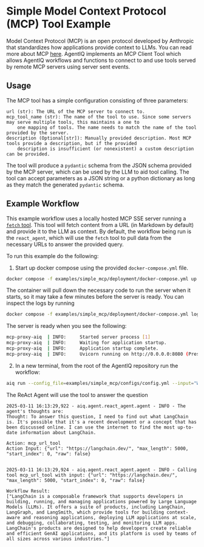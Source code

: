 <!--
SPDX-FileCopyrightText: Copyright (c) 2025, NVIDIA CORPORATION & AFFILIATES. All rights reserved.
SPDX-License-Identifier: Apache-2.0

Licensed under the Apache License, Version 2.0 (the "License");
you may not use this file except in compliance with the License.
You may obtain a copy of the License at

http://www.apache.org/licenses/LICENSE-2.0

Unless required by applicable law or agreed to in writing, software
distributed under the License is distributed on an "AS IS" BASIS,
WITHOUT WARRANTIES OR CONDITIONS OF ANY KIND, either express or implied.
See the License for the specific language governing permissions and
limitations under the License.
-->
# Simple Model Context Protocol (MCP) Tool Example

Model Context Protocol (MCP) is an open protocol developed by Anthropic that standardizes how applications provide context to LLMs. You can read more about MCP [here](https://modelcontextprotocol.io/introduction). AgentIQ implements an MCP Client Tool which allows AgentIQ workflows and functions to connect to and use tools served by remote MCP servers using server sent events.

## Usage
The MCP tool has a simple configuration consisting of three parameters:
```
url (str): The URL of the MCP server to connect to.
mcp_tool_name (str): The name of the tool to use. Since some servers may serve multiple tools, this maintains a one to
    one mapping of tools. The name needs to match the name of the tool provided by the server.
description (Optional[str]): Manually provided description. Most MCP tools provide a description, but if the provided
    description is insufficient (or nonexistent) a custom description can be provided.
```
The tool will produce a `pydantic` schema from the JSON schema provided by the MCP server, which can be used by the LLM
to aid tool calling. The tool can accept parameters as a JSON string or a python dictionary as long as they match the
generated `pydantic` schema.

## Example Workflow
This example workflow uses a locally hosted MCP SSE server running a [`fetch` tool](https://github.com/modelcontextprotocol/servers/tree/main/src/fetch). This tool will fetch content from a URL (in Markdown by default) and provide it to the LLM as context.
By default, the workflow being run is the `react_agent`, which will use the `fetch` tool to pull data from the necessary URLs to answer the provided query.

To run this example do the following:
 1) Start up docker compose using the provided `docker-compose.yml` file.
 ```bash
 docker compose -f examples/simple_mcp/deployment/docker-compose.yml up -d
 ```
 The container will pull down the necessary code to run the server when it starts, so it may take a few minutes before the server is ready.
 You can inspect the logs by running
 ```bash
 docker compose -f examples/simple_mcp/deployment/docker-compose.yml logs
 ```
 The server is ready when you see the following:
 ```bash
 mcp-proxy-aiq  | INFO:     Started server process [1]
 mcp-proxy-aiq  | INFO:     Waiting for application startup.
 mcp-proxy-aiq  | INFO:     Application startup complete.
 mcp-proxy-aiq  | INFO:     Uvicorn running on http://0.0.0.0:8080 (Press CTRL+C to quit)
 ```

 2) In a new terminal, from the root of the AgentIQ repository run the workflow:
 ```bash
 aiq run --config_file=examples/simple_mcp/configs/config.yml --input="What is langchain?"
 ```

 The ReAct Agent will use the tool to answer the question
 ```console
 2025-03-11 16:13:29,922 - aiq.agent.react_agent.agent - INFO - The agent's thoughts are:
Thought: To answer this question, I need to find out what LangChain is. It's possible that it's a recent development or a concept that has been discussed online. I can use the internet to find the most up-to-date information about LangChain.

Action: mcp_url_tool
Action Input: {"url": "https://langchain.dev/", "max_length": 5000, "start_index": 0, "raw": false}


2025-03-11 16:13:29,924 - aiq.agent.react_agent.agent - INFO - Calling tool mcp_url_tool with input: {"url": "https://langchain.dev/", "max_length": 5000, "start_index": 0, "raw": false}
```
```console
Workflow Result:
["LangChain is a composable framework that supports developers in building, running, and managing applications powered by Large Language Models (LLMs). It offers a suite of products, including LangChain, LangGraph, and LangSmith, which provide tools for building context-aware and reasoning applications, deploying LLM applications at scale, and debugging, collaborating, testing, and monitoring LLM apps. LangChain's products are designed to help developers create reliable and efficient GenAI applications, and its platform is used by teams of all sizes across various industries."]
```
